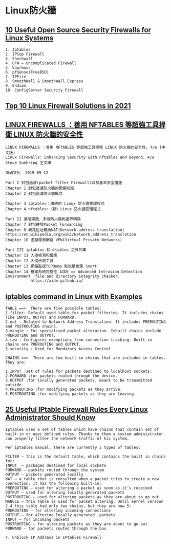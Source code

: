 # Linux防火牆

## [10 Useful Open Source Security Firewalls for Linux Systems](https://www.tecmint.com/open-source-security-firewalls-for-linux-systems/)
```
1. Iptables
2. IPCop Firewall
3. Shorewall
4. UFW – Uncomplicated Firewall
5. Vuurmuur
6. pfSense(FreeBSD)
7. IPFire
8. SmoothWall & SmoothWall Express
9. Endian
10. ConfigServer Security Firewall
```
## [Top 10 Linux Firewall Solutions in 2021](https://www.toolbox.com/it-security/network-security/articles/top-10-linux-firewall-solutions/)

## [LINUX FIREWALLS ：善用 NFTABLES 等超強工具捍衛 LINUX 防火牆的安全性](https://www.tenlong.com.tw/products/9789864344239)
```
LINUX FIREWALLS ：善用 NFTABLES 等超強工具捍衛 LINUX 防火牆的安全性, 4/e (中文版) 
Linux Firewalls: Enhancing Security with nftables and Beyond, 4/e
Steve Suehring 王文燁

博碩文化  2019-09-12

Part I 封包過濾(packet filter Firewall)以及基本安全措施
Chapter 1 封包過濾防火牆的預備知識
Chapter 2 封包過濾防火牆概念

Chapter 3 iptables：傳統的 Linux 防火牆管理程式
Chapter 4 nftables:（新）Linux 防火牆管理程式

Part II 進階議題、多個防火牆和邊界網路
Chapter 7 封包轉發Packet Forwarding
Chapter 8 網路位址轉換NAT(Network address translation) https://en.wikipedia.org/wiki/Network_address_translation
Chapter 10 虛擬專用網路 VPN(Virtual Private Networks)

Part III iptables 和nftables 之外的事
Chapter 11 入侵檢測和響應
Chapter 12 入侵檢測工具
Chapter 13 網路監控TCPDump 和攻擊檢測 Snort 
Chapter 14 檔案系統完整性 AIDE == Advanced Intrusion Detection Environment :file and directory integrity checker.
           https://aide.github.io/
```
## [iptables command in Linux with Examples](https://www.geeksforgeeks.org/iptables-command-in-linux-with-examples/)
```
TABLE ==>  There are five possible tables:
1.filter: Default used table for packet filtering. It includes chains like INPUT, OUTPUT and FORWARD.
2.nat : Related to Network Address Translation. It includes PREROUTING and POSTROUTING chains.
3.mangle : For specialised packet alteration. Inbuilt chains include PREROUTING and OUTPUT.
4.raw : Configures exemptions from connection tracking. Built-in chains are PREROUTING and OUTPUT.
5.security : Used for Mandatory Access Control
```
```
CHAINS ==>  There are few built-in chains that are included in tables. They are:

1.INPUT :set of rules for packets destined to localhost sockets.
2.FORWARD :for packets routed through the device.
3.OUTPUT :for locally generated packets, meant to be transmitted outside.
4.PREROUTING :for modifying packets as they arrive.
5.POSTROUTING :for modifying packets as they are leaving.
```
## [25 Useful IPtable Firewall Rules Every Linux Administrator Should Know](https://www.tecmint.com/linux-iptables-firewall-rules-examples-commands/)
```
Iptables uses a set of tables which have chains that contain set of built-in or user defined rules. Thanks to them a system administrator can properly filter the network traffic of his system.

Per iptables manual, there are currently 3 types of tables:

FILTER – this is the default table, which contains the built in chains for:
INPUT  – packages destined for local sockets
FORWARD – packets routed through the system
OUTPUT – packets generated locally
NAT – a table that is consulted when a packet tries to create a new connection. It has the following built-in:
PREROUTING – used for altering a packet as soon as it’s received
OUTPUT – used for altering locally generated packets
POSTROUTING – used for altering packets as they are about to go out
MANGLE – this table is used for packet altering. Until kernel version 2.4 this table had only two chains, but they are now 5:
PREROUTING – for altering incoming connections
OUTPUT – for altering locally generated  packets
INPUT – for incoming packets
POSTROUTING – for altering packets as they are about to go out
FORWARD – for packets routed through the box

```

```
4. Unblock IP Address in IPtables Firewall

```
